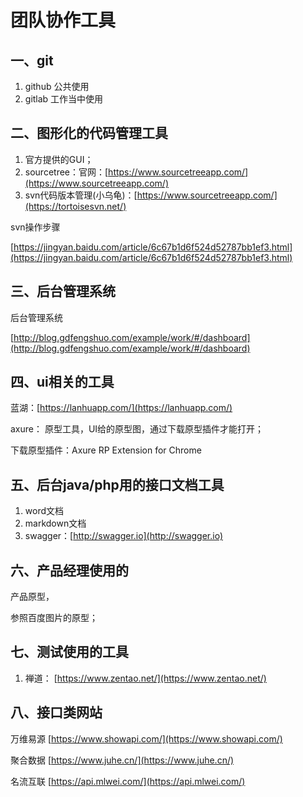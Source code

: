 # 团队协作工具
## 一、git
1. github   公共使用
2. gitlab   工作当中使用

## 二、图形化的代码管理工具
1. 官方提供的GUI；
2. sourcetree：官网：[https://www.sourcetreeapp.com/](https://www.sourcetreeapp.com/)
3. svn代码版本管理(小乌龟)：[https://www.sourcetreeapp.com/](https://tortoisesvn.net/)

svn操作步骤

[https://jingyan.baidu.com/article/6c67b1d6f524d52787bb1ef3.html](https://jingyan.baidu.com/article/6c67b1d6f524d52787bb1ef3.html)

## 三、后台管理系统
后台管理系统

[http://blog.gdfengshuo.com/example/work/#/dashboard](http://blog.gdfengshuo.com/example/work/#/dashboard)

## 四、ui相关的工具
蓝湖：[https://lanhuapp.com/](https://lanhuapp.com/)

axure： 原型工具，UI给的原型图，通过下载原型插件才能打开；

下载原型插件：Axure RP Extension for Chrome

## 五、后台java/php用的接口文档工具
1. word文档
2. markdown文档
3. swagger：[http://swagger.io](http://swagger.io)

## 六、产品经理使用的
产品原型，

参照百度图片的原型；

## 七、测试使用的工具
1. 禅道： [https://www.zentao.net/](https://www.zentao.net/)

## 八、接口类网站
万维易源 [https://www.showapi.com/](https://www.showapi.com/)

聚合数据 [https://www.juhe.cn/](https://www.juhe.cn/)

名流互联 [https://api.mlwei.com/](https://api.mlwei.com/)

